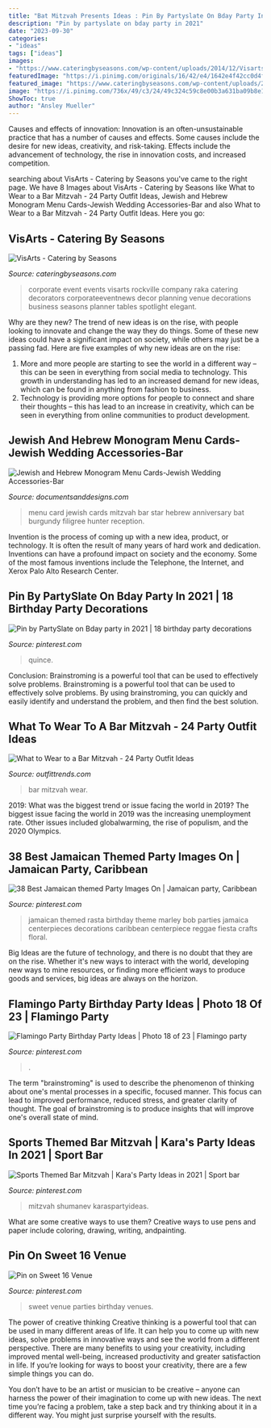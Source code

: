 ```yaml
---
title: "Bat Mitzvah Presents Ideas : Pin By Partyslate On Bday Party In 2021"
description: "Pin by partyslate on bday party in 2021"
date: "2023-09-30"
categories:
- "ideas"
tags: ["ideas"]
images:
- "https://www.cateringbyseasons.com/wp-content/uploads/2014/12/Visarts-Event-Venues-Catering-by-Seasons.jpg"
featuredImage: "https://i.pinimg.com/originals/16/42/e4/1642e4f42cc0d4f44fa4986edd866e79.jpg"
featured_image: "https://www.cateringbyseasons.com/wp-content/uploads/2014/12/Visarts-Event-Venues-Catering-by-Seasons.jpg"
image: "https://i.pinimg.com/736x/49/c3/24/49c324c59c8e00b3a631ba09b8e17408.jpg"
ShowToc: true
author: "Ansley Mueller"
---
```



Causes and effects of innovation:
Innovation is an often-unsustainable practice that has a number of causes and effects. Some causes include the desire for new ideas, creativity, and risk-taking. Effects include the advancement of technology, the rise in innovation costs, and increased competition.

	

		
searching about VisArts - Catering by Seasons you've came to the right page. We have 8 Images about VisArts - Catering by Seasons like What to Wear to a Bar Mitzvah - 24 Party Outfit Ideas, Jewish and Hebrew Monogram Menu Cards-Jewish Wedding Accessories-Bar and also What to Wear to a Bar Mitzvah - 24 Party Outfit Ideas. Here you go:
		
    
## VisArts - Catering By Seasons

<img loading=lazy src="https://www.cateringbyseasons.com/wp-content/uploads/2014/12/Visarts-Event-Venues-Catering-by-Seasons.jpg" onerror="this.onerror=null;this.src='https://tse4.mm.bing.net/th?id=OIP.lXLqvcetj6YnfPCGAGvEHAHaE5&amp;pid=15.1';" alt="VisArts - Catering by Seasons">

_Source: cateringbyseasons.com_

>corporate event events visarts rockville company raka catering decorators corporateeventnews decor planning venue decorations business seasons planner tables spotlight elegant. 

	

Why are they new?
The trend of new ideas is on the rise, with people looking to innovate and change the way they do things. Some of these new ideas could have a significant impact on society, while others may just be a passing fad. Here are five examples of why new ideas are on the rise: 
1) More and more people are starting to see the world in a different way – this can be seen in everything from social media to technology. This growth in understanding has led to an increased demand for new ideas, which can be found in anything from fashion to business. 
2) Technology is providing more options for people to connect and share their thoughts – this has lead to an increase in creativity, which can be seen in everything from online communities to product development.

    
## Jewish And Hebrew Monogram Menu Cards-Jewish Wedding Accessories-Bar

<img loading=lazy src="https://www.documentsanddesigns.com/images/Universal_Cultural/Jewish_Hebrew/Menu_Cards_Jewish/E_Filigree_Star_Burgundy_Hunter_Menu.gif" onerror="this.onerror=null;this.src='https://tse2.mm.bing.net/th?id=OIP.fDh7q9IvnifQTcxmTPWdAwAAAA&amp;pid=15.1';" alt="Jewish and Hebrew Monogram Menu Cards-Jewish Wedding Accessories-Bar">

_Source: documentsanddesigns.com_

>menu card jewish cards mitzvah bar star hebrew anniversary bat burgundy filigree hunter reception. 

	

Invention is the process of coming up with a new idea, product, or technology. It is often the result of many years of hard work and dedication. Inventions can have a profound impact on society and the economy. Some of the most famous inventions include the Telephone, the Internet, and Xerox Palo Alto Research Center.

    
## Pin By PartySlate On Bday Party In 2021 | 18 Birthday Party Decorations

<img loading=lazy src="https://i.pinimg.com/originals/16/42/e4/1642e4f42cc0d4f44fa4986edd866e79.jpg" onerror="this.onerror=null;this.src='https://tse4.mm.bing.net/th?id=OIP.Jr3v3F5lrtHetfUoF7hDsAHaLH&amp;pid=15.1';" alt="Pin by PartySlate on Bday party in 2021 | 18 birthday party decorations">

_Source: pinterest.com_

>quince. 

	

Conclusion: Brainstroming is a powerful tool that can be used to effectively solve problems.
Brainstroming is a powerful tool that can be used to effectively solve problems. By using brainstroming, you can quickly and easily identify and understand the problem, and then find the best solution.

    
## What To Wear To A Bar Mitzvah - 24 Party Outfit Ideas

<img loading=lazy src="https://www.outfittrends.com/wp-content/uploads/2016/05/bar-mitzvah-10.jpg" onerror="this.onerror=null;this.src='https://tse3.mm.bing.net/th?id=OIP.uG0JoJEl9x2aD8p0s7NpIQHaKX&amp;pid=15.1';" alt="What to Wear to a Bar Mitzvah - 24 Party Outfit Ideas">

_Source: outfittrends.com_

>bar mitzvah wear. 

	

2019: What was the biggest trend or issue facing the world in 2019?
The biggest issue facing the world in 2019 was the increasing unemployment rate. Other issues included globalwarming, the rise of populism, and the 2020 Olympics.

    
## 38 Best Jamaican Themed Party Images On | Jamaican Party, Caribbean

<img loading=lazy src="https://i.pinimg.com/736x/49/c3/24/49c324c59c8e00b3a631ba09b8e17408.jpg" onerror="this.onerror=null;this.src='https://tse1.mm.bing.net/th?id=OIP.bFVmTVgaW3AVBntTStsbpQHaLG&amp;pid=15.1';" alt="38 Best Jamaican themed Party Images On | Jamaican party, Caribbean">

_Source: pinterest.com_

>jamaican themed rasta birthday theme marley bob parties jamaica centerpieces decorations caribbean centerpiece reggae fiesta crafts floral. 

	

Big Ideas are the future of technology, and there is no doubt that they are on the rise. Whether it's new ways to interact with the world, developing new ways to mine resources, or finding more efficient ways to produce goods and services, big ideas are always on the horizon. 

    
## Flamingo Party Birthday Party Ideas | Photo 18 Of 23 | Flamingo Party

<img loading=lazy src="https://i.pinimg.com/736x/57/65/d0/5765d02508ac0b01c185be73d7d7e328.jpg" onerror="this.onerror=null;this.src='https://tse2.mm.bing.net/th?id=OIP.t1mYLLkMo-2sgtpMQL4mIgHaJ4&amp;pid=15.1';" alt="Flamingo Party Birthday Party Ideas | Photo 18 of 23 | Flamingo party">

_Source: pinterest.com_

>. 

	

The term "brainstroming" is used to describe the phenomenon of thinking about one's mental processes in a specific, focused manner. This focus can lead to improved performance, reduced stress, and greater clarity of thought. The goal of brainstroming is to produce insights that will improve one's overall state of mind.

    
## Sports Themed Bar Mitzvah | Kara&#039;s Party Ideas In 2021 | Sport Bar

<img loading=lazy src="https://i.pinimg.com/736x/de/39/8b/de398b411542cbb8f69e378f47524343.jpg" onerror="this.onerror=null;this.src='https://tse1.mm.bing.net/th?id=OIP.ZKPihovzAfklM1Gg0fCUdwHaE8&amp;pid=15.1';" alt="Sports Themed Bar Mitzvah | Kara&#039;s Party Ideas in 2021 | Sport bar">

_Source: pinterest.com_

>mitzvah shumanev karaspartyideas. 

	

What are some creative ways to use them?
Creative ways to use pens and paper include coloring, drawing, writing, andpainting.

    
## Pin On Sweet 16 Venue

<img loading=lazy src="https://i.pinimg.com/736x/2d/73/f6/2d73f6f943c341be226a6896c625c579--sweet--events.jpg" onerror="this.onerror=null;this.src='https://tse1.mm.bing.net/th?id=OIP.DuBWCc_auvl8bH6O3aCQnAHaLH&amp;pid=15.1';" alt="Pin on Sweet 16 Venue">

_Source: pinterest.com_

>sweet venue parties birthday venues. 

	

The power of creative thinking
Creative thinking is a powerful tool that can be used in many different areas of life. It can help you to come up with new ideas, solve problems in innovative ways and see the world from a different perspective.
There are many benefits to using your creativity, including improved mental well-being, increased productivity and greater satisfaction in life. If you’re looking for ways to boost your creativity, there are a few simple things you can do.

You don’t have to be an artist or musician to be creative – anyone can harness the power of their imagination to come up with new ideas. The next time you’re facing a problem, take a step back and try thinking about it in a different way. You might just surprise yourself with the results.

